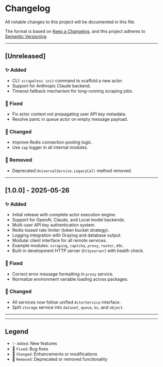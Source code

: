 # Changelog

All notable changes to this project will be documented in this file.

The format is based on [Keep a Changelog](https://keepachangelog.com/en/1.0.0/),
and this project adheres to [Semantic Versioning](https://semver.org/spec/v2.0.0.html).

---

## [Unreleased]

### ✨ Added
- CLI: `scrapeless init` command to scaffold a new actor.
- Support for Anthropic Claude backend.
- Timeout fallback mechanism for long-running scraping jobs.

### 🐛 Fixed
- Fix actor context not propagating user API key metadata.
- Resolve panic in queue actor on empty message payload.

### 🚀 Changed
- Improve Redis connection pooling logic.
- Use `zap` logger in all internal modules.

### 🧹 Removed
- Deprecated `UniversalService.LegacyCall` method removed.

---

## [1.0.0] - 2025-05-26

### ✨ Added
- Initial release with complete actor execution engine.
- Support for OpenAI, Claude, and Local model backends.
- Multi-user API key authentication system.
- Redis-based rate limiter (token bucket strategy).
- Logging integration with Graylog and database output.
- Modular client interface for all remote services.
- Example modules: `scraping`, `captcha`, `proxy`, `router`, etc.
- Built-in development HTTP server (`httpserver`) with health check.

### 🐛 Fixed
- Correct error message formatting in `proxy` service.
- Normalize environment variable loading across packages.

### 🚀 Changed
- All services now follow unified `ActorService` interface.
- Split `storage` service into `dataset`, `queue`, `kv`, and `object`.

---

<!-- Historical version example, uncomment if needed
## [0.1.0] - 2025-04-01

### ✨ Added
- Initial proof of concept with basic actor runner and CLI.
-->

---

## Legend

- ✨ `Added`: New features
- 🐛 `Fixed`: Bug fixes
- 🚀 `Changed`: Enhancements or modifications
- 🧹 `Removed`: Deprecated or removed functionality

